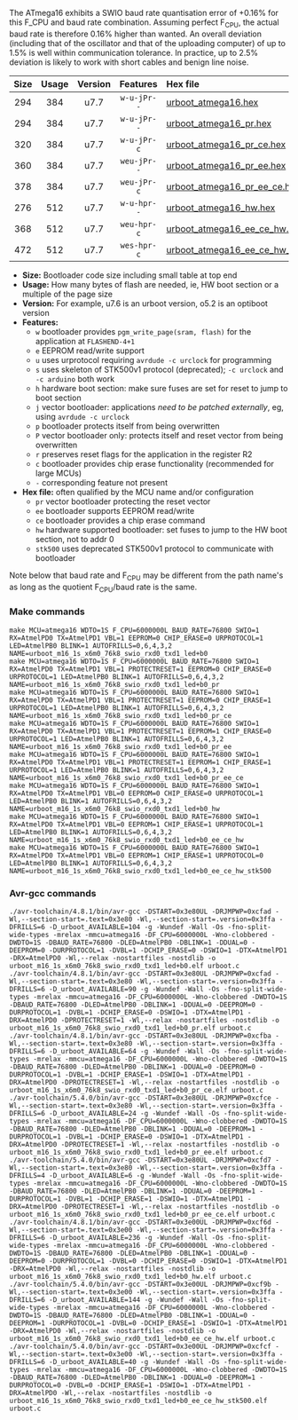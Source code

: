 The ATmega16 exhibits a SWIO baud rate quantisation error of +0.16% for this F_CPU and baud rate combination. Assuming perfect F<sub>CPU</sub>, the actual baud rate is therefore 0.16% higher than wanted. An overall deviation (including that of the oscillator and that of the uploading computer) of up to 1.5% is well within communication tolerance. In practice, up to 2.5% deviation is likely to work with short cables and benign line noise.

|Size|Usage|Version|Features|Hex file|
|:-:|:-:|:-:|:-:|:--|
|294|384|u7.7|`w-u-jPr--`|[urboot_atmega16.hex](https://raw.githubusercontent.com/stefanrueger/urboot.hex/main/u7.7/cores/mightycore/atmega16/watchdog_1_s/external_oscillator/6000000_hz/76800_baud/uart0_rxd0_txd1/led%2Bb0/urboot_atmega16.hex)|
|294|384|u7.7|`w-u-jPr--`|[urboot_atmega16_pr.hex](https://raw.githubusercontent.com/stefanrueger/urboot.hex/main/u7.7/cores/mightycore/atmega16/watchdog_1_s/external_oscillator/6000000_hz/76800_baud/uart0_rxd0_txd1/led%2Bb0/urboot_atmega16_pr.hex)|
|320|384|u7.7|`w-u-jPr-c`|[urboot_atmega16_pr_ce.hex](https://raw.githubusercontent.com/stefanrueger/urboot.hex/main/u7.7/cores/mightycore/atmega16/watchdog_1_s/external_oscillator/6000000_hz/76800_baud/uart0_rxd0_txd1/led%2Bb0/urboot_atmega16_pr_ce.hex)|
|360|384|u7.7|`weu-jPr--`|[urboot_atmega16_pr_ee.hex](https://raw.githubusercontent.com/stefanrueger/urboot.hex/main/u7.7/cores/mightycore/atmega16/watchdog_1_s/external_oscillator/6000000_hz/76800_baud/uart0_rxd0_txd1/led%2Bb0/urboot_atmega16_pr_ee.hex)|
|378|384|u7.7|`weu-jPr-c`|[urboot_atmega16_pr_ee_ce.hex](https://raw.githubusercontent.com/stefanrueger/urboot.hex/main/u7.7/cores/mightycore/atmega16/watchdog_1_s/external_oscillator/6000000_hz/76800_baud/uart0_rxd0_txd1/led%2Bb0/urboot_atmega16_pr_ee_ce.hex)|
|276|512|u7.7|`w-u-hpr--`|[urboot_atmega16_hw.hex](https://raw.githubusercontent.com/stefanrueger/urboot.hex/main/u7.7/cores/mightycore/atmega16/watchdog_1_s/external_oscillator/6000000_hz/76800_baud/uart0_rxd0_txd1/led%2Bb0/urboot_atmega16_hw.hex)|
|368|512|u7.7|`weu-hpr-c`|[urboot_atmega16_ee_ce_hw.hex](https://raw.githubusercontent.com/stefanrueger/urboot.hex/main/u7.7/cores/mightycore/atmega16/watchdog_1_s/external_oscillator/6000000_hz/76800_baud/uart0_rxd0_txd1/led%2Bb0/urboot_atmega16_ee_ce_hw.hex)|
|472|512|u7.7|`wes-hpr-c`|[urboot_atmega16_ee_ce_hw_stk500.hex](https://raw.githubusercontent.com/stefanrueger/urboot.hex/main/u7.7/cores/mightycore/atmega16/watchdog_1_s/external_oscillator/6000000_hz/76800_baud/uart0_rxd0_txd1/led%2Bb0/urboot_atmega16_ee_ce_hw_stk500.hex)|

- **Size:** Bootloader code size including small table at top end
- **Usage:** How many bytes of flash are needed, ie, HW boot section or a multiple of the page size
- **Version:** For example, u7.6 is an urboot version, o5.2 is an optiboot version
- **Features:**
  + `w` bootloader provides `pgm_write_page(sram, flash)` for the application at `FLASHEND-4+1`
  + `e` EEPROM read/write support
  + `u` uses urprotocol requiring `avrdude -c urclock` for programming
  + `s` uses skeleton of STK500v1 protocol (deprecated); `-c urclock` and `-c arduino` both work
  + `h` hardware boot section: make sure fuses are set for reset to jump to boot section
  + `j` vector bootloader: applications *need to be patched externally*, eg, using `avrdude -c urclock`
  + `p` bootloader protects itself from being overwritten
  + `P` vector bootloader only: protects itself and reset vector from being overwritten
  + `r` preserves reset flags for the application in the register R2
  + `c` bootloader provides chip erase functionality (recommended for large MCUs)
  + `-` corresponding feature not present
- **Hex file:** often qualified by the MCU name and/or configuration
  + `pr` vector bootloader protecting the reset vector
  + `ee` bootloader supports EEPROM read/write
  + `ce` bootloader provides a chip erase command
  + `hw` hardware supported bootloader: set fuses to jump to the HW boot section, not to addr 0
  + `stk500` uses deprecated STK500v1 protocol to communicate with bootloader


Note below that baud rate and F<sub>CPU</sub> may be different from the path name's as long as the quotient F<sub>CPU</sub>/baud rate is the same.

### Make commands
```
make MCU=atmega16 WDTO=1S F_CPU=6000000L BAUD_RATE=76800 SWIO=1 RX=AtmelPD0 TX=AtmelPD1 VBL=1 EEPROM=0 CHIP_ERASE=0 URPROTOCOL=1 LED=AtmelPB0 BLINK=1 AUTOFRILLS=0,6,4,3,2 NAME=urboot_m16_1s_x6m0_76k8_swio_rxd0_txd1_led+b0
make MCU=atmega16 WDTO=1S F_CPU=6000000L BAUD_RATE=76800 SWIO=1 RX=AtmelPD0 TX=AtmelPD1 VBL=1 PROTECTRESET=1 EEPROM=0 CHIP_ERASE=0 URPROTOCOL=1 LED=AtmelPB0 BLINK=1 AUTOFRILLS=0,6,4,3,2 NAME=urboot_m16_1s_x6m0_76k8_swio_rxd0_txd1_led+b0_pr
make MCU=atmega16 WDTO=1S F_CPU=6000000L BAUD_RATE=76800 SWIO=1 RX=AtmelPD0 TX=AtmelPD1 VBL=1 PROTECTRESET=1 EEPROM=0 CHIP_ERASE=1 URPROTOCOL=1 LED=AtmelPB0 BLINK=1 AUTOFRILLS=0,6,4,3,2 NAME=urboot_m16_1s_x6m0_76k8_swio_rxd0_txd1_led+b0_pr_ce
make MCU=atmega16 WDTO=1S F_CPU=6000000L BAUD_RATE=76800 SWIO=1 RX=AtmelPD0 TX=AtmelPD1 VBL=1 PROTECTRESET=1 EEPROM=1 CHIP_ERASE=0 URPROTOCOL=1 LED=AtmelPB0 BLINK=1 AUTOFRILLS=0,6,4,3,2 NAME=urboot_m16_1s_x6m0_76k8_swio_rxd0_txd1_led+b0_pr_ee
make MCU=atmega16 WDTO=1S F_CPU=6000000L BAUD_RATE=76800 SWIO=1 RX=AtmelPD0 TX=AtmelPD1 VBL=1 PROTECTRESET=1 EEPROM=1 CHIP_ERASE=1 URPROTOCOL=1 LED=AtmelPB0 BLINK=1 AUTOFRILLS=0,6,4,3,2 NAME=urboot_m16_1s_x6m0_76k8_swio_rxd0_txd1_led+b0_pr_ee_ce
make MCU=atmega16 WDTO=1S F_CPU=6000000L BAUD_RATE=76800 SWIO=1 RX=AtmelPD0 TX=AtmelPD1 VBL=0 EEPROM=0 CHIP_ERASE=0 URPROTOCOL=1 LED=AtmelPB0 BLINK=1 AUTOFRILLS=0,6,4,3,2 NAME=urboot_m16_1s_x6m0_76k8_swio_rxd0_txd1_led+b0_hw
make MCU=atmega16 WDTO=1S F_CPU=6000000L BAUD_RATE=76800 SWIO=1 RX=AtmelPD0 TX=AtmelPD1 VBL=0 EEPROM=1 CHIP_ERASE=1 URPROTOCOL=1 LED=AtmelPB0 BLINK=1 AUTOFRILLS=0,6,4,3,2 NAME=urboot_m16_1s_x6m0_76k8_swio_rxd0_txd1_led+b0_ee_ce_hw
make MCU=atmega16 WDTO=1S F_CPU=6000000L BAUD_RATE=76800 SWIO=1 RX=AtmelPD0 TX=AtmelPD1 VBL=0 EEPROM=1 CHIP_ERASE=1 URPROTOCOL=0 LED=AtmelPB0 BLINK=1 AUTOFRILLS=0,6,4,3,2 NAME=urboot_m16_1s_x6m0_76k8_swio_rxd0_txd1_led+b0_ee_ce_hw_stk500
```

### Avr-gcc commands
```
./avr-toolchain/4.8.1/bin/avr-gcc -DSTART=0x3e80UL -DRJMPWP=0xcfad -Wl,--section-start=.text=0x3e80 -Wl,--section-start=.version=0x3ffa -DFRILLS=6 -D_urboot_AVAILABLE=104 -g -Wundef -Wall -Os -fno-split-wide-types -mrelax -mmcu=atmega16 -DF_CPU=6000000L -Wno-clobbered -DWDTO=1S -DBAUD_RATE=76800 -DLED=AtmelPB0 -DBLINK=1 -DDUAL=0 -DEEPROM=0 -DURPROTOCOL=1 -DVBL=1 -DCHIP_ERASE=0 -DSWIO=1 -DTX=AtmelPD1 -DRX=AtmelPD0 -Wl,--relax -nostartfiles -nostdlib -o urboot_m16_1s_x6m0_76k8_swio_rxd0_txd1_led+b0.elf urboot.c
./avr-toolchain/4.8.1/bin/avr-gcc -DSTART=0x3e80UL -DRJMPWP=0xcfad -Wl,--section-start=.text=0x3e80 -Wl,--section-start=.version=0x3ffa -DFRILLS=6 -D_urboot_AVAILABLE=90 -g -Wundef -Wall -Os -fno-split-wide-types -mrelax -mmcu=atmega16 -DF_CPU=6000000L -Wno-clobbered -DWDTO=1S -DBAUD_RATE=76800 -DLED=AtmelPB0 -DBLINK=1 -DDUAL=0 -DEEPROM=0 -DURPROTOCOL=1 -DVBL=1 -DCHIP_ERASE=0 -DSWIO=1 -DTX=AtmelPD1 -DRX=AtmelPD0 -DPROTECTRESET=1 -Wl,--relax -nostartfiles -nostdlib -o urboot_m16_1s_x6m0_76k8_swio_rxd0_txd1_led+b0_pr.elf urboot.c
./avr-toolchain/4.8.1/bin/avr-gcc -DSTART=0x3e80UL -DRJMPWP=0xcfba -Wl,--section-start=.text=0x3e80 -Wl,--section-start=.version=0x3ffa -DFRILLS=6 -D_urboot_AVAILABLE=64 -g -Wundef -Wall -Os -fno-split-wide-types -mrelax -mmcu=atmega16 -DF_CPU=6000000L -Wno-clobbered -DWDTO=1S -DBAUD_RATE=76800 -DLED=AtmelPB0 -DBLINK=1 -DDUAL=0 -DEEPROM=0 -DURPROTOCOL=1 -DVBL=1 -DCHIP_ERASE=1 -DSWIO=1 -DTX=AtmelPD1 -DRX=AtmelPD0 -DPROTECTRESET=1 -Wl,--relax -nostartfiles -nostdlib -o urboot_m16_1s_x6m0_76k8_swio_rxd0_txd1_led+b0_pr_ce.elf urboot.c
./avr-toolchain/5.4.0/bin/avr-gcc -DSTART=0x3e80UL -DRJMPWP=0xcfce -Wl,--section-start=.text=0x3e80 -Wl,--section-start=.version=0x3ffa -DFRILLS=6 -D_urboot_AVAILABLE=24 -g -Wundef -Wall -Os -fno-split-wide-types -mrelax -mmcu=atmega16 -DF_CPU=6000000L -Wno-clobbered -DWDTO=1S -DBAUD_RATE=76800 -DLED=AtmelPB0 -DBLINK=1 -DDUAL=0 -DEEPROM=1 -DURPROTOCOL=1 -DVBL=1 -DCHIP_ERASE=0 -DSWIO=1 -DTX=AtmelPD1 -DRX=AtmelPD0 -DPROTECTRESET=1 -Wl,--relax -nostartfiles -nostdlib -o urboot_m16_1s_x6m0_76k8_swio_rxd0_txd1_led+b0_pr_ee.elf urboot.c
./avr-toolchain/5.4.0/bin/avr-gcc -DSTART=0x3e80UL -DRJMPWP=0xcfd7 -Wl,--section-start=.text=0x3e80 -Wl,--section-start=.version=0x3ffa -DFRILLS=4 -D_urboot_AVAILABLE=6 -g -Wundef -Wall -Os -fno-split-wide-types -mrelax -mmcu=atmega16 -DF_CPU=6000000L -Wno-clobbered -DWDTO=1S -DBAUD_RATE=76800 -DLED=AtmelPB0 -DBLINK=1 -DDUAL=0 -DEEPROM=1 -DURPROTOCOL=1 -DVBL=1 -DCHIP_ERASE=1 -DSWIO=1 -DTX=AtmelPD1 -DRX=AtmelPD0 -DPROTECTRESET=1 -Wl,--relax -nostartfiles -nostdlib -o urboot_m16_1s_x6m0_76k8_swio_rxd0_txd1_led+b0_pr_ee_ce.elf urboot.c
./avr-toolchain/4.8.1/bin/avr-gcc -DSTART=0x3e00UL -DRJMPWP=0xcf6d -Wl,--section-start=.text=0x3e00 -Wl,--section-start=.version=0x3ffa -DFRILLS=6 -D_urboot_AVAILABLE=236 -g -Wundef -Wall -Os -fno-split-wide-types -mrelax -mmcu=atmega16 -DF_CPU=6000000L -Wno-clobbered -DWDTO=1S -DBAUD_RATE=76800 -DLED=AtmelPB0 -DBLINK=1 -DDUAL=0 -DEEPROM=0 -DURPROTOCOL=1 -DVBL=0 -DCHIP_ERASE=0 -DSWIO=1 -DTX=AtmelPD1 -DRX=AtmelPD0 -Wl,--relax -nostartfiles -nostdlib -o urboot_m16_1s_x6m0_76k8_swio_rxd0_txd1_led+b0_hw.elf urboot.c
./avr-toolchain/5.4.0/bin/avr-gcc -DSTART=0x3e00UL -DRJMPWP=0xcf9b -Wl,--section-start=.text=0x3e00 -Wl,--section-start=.version=0x3ffa -DFRILLS=6 -D_urboot_AVAILABLE=144 -g -Wundef -Wall -Os -fno-split-wide-types -mrelax -mmcu=atmega16 -DF_CPU=6000000L -Wno-clobbered -DWDTO=1S -DBAUD_RATE=76800 -DLED=AtmelPB0 -DBLINK=1 -DDUAL=0 -DEEPROM=1 -DURPROTOCOL=1 -DVBL=0 -DCHIP_ERASE=1 -DSWIO=1 -DTX=AtmelPD1 -DRX=AtmelPD0 -Wl,--relax -nostartfiles -nostdlib -o urboot_m16_1s_x6m0_76k8_swio_rxd0_txd1_led+b0_ee_ce_hw.elf urboot.c
./avr-toolchain/5.4.0/bin/avr-gcc -DSTART=0x3e00UL -DRJMPWP=0xcfcf -Wl,--section-start=.text=0x3e00 -Wl,--section-start=.version=0x3ffa -DFRILLS=6 -D_urboot_AVAILABLE=40 -g -Wundef -Wall -Os -fno-split-wide-types -mrelax -mmcu=atmega16 -DF_CPU=6000000L -Wno-clobbered -DWDTO=1S -DBAUD_RATE=76800 -DLED=AtmelPB0 -DBLINK=1 -DDUAL=0 -DEEPROM=1 -DURPROTOCOL=0 -DVBL=0 -DCHIP_ERASE=1 -DSWIO=1 -DTX=AtmelPD1 -DRX=AtmelPD0 -Wl,--relax -nostartfiles -nostdlib -o urboot_m16_1s_x6m0_76k8_swio_rxd0_txd1_led+b0_ee_ce_hw_stk500.elf urboot.c
```

